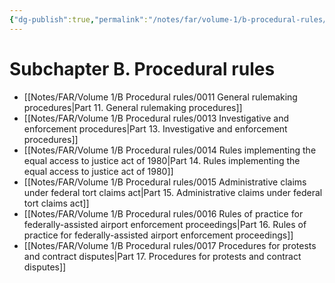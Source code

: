 ```yaml
---
{"dg-publish":true,"permalink":"/notes/far/volume-1/b-procedural-rules/0000-index/","title":"0000 Index"}
---
```



# Subchapter B. Procedural rules

- [[Notes/FAR/Volume 1/B Procedural rules/0011 General rulemaking procedures\|Part 11. General rulemaking procedures]]
- [[Notes/FAR/Volume 1/B Procedural rules/0013 Investigative and enforcement procedures\|Part 13. Investigative and enforcement procedures]]
- [[Notes/FAR/Volume 1/B Procedural rules/0014 Rules implementing the equal access to justice act of 1980\|Part 14. Rules implementing the equal access to justice act of 1980]]
- [[Notes/FAR/Volume 1/B Procedural rules/0015 Administrative claims under federal tort claims act\|Part 15. Administrative claims under federal tort claims act]]
- [[Notes/FAR/Volume 1/B Procedural rules/0016 Rules of practice for federally-assisted airport enforcement proceedings\|Part 16. Rules of practice for federally-assisted airport enforcement proceedings]]
- [[Notes/FAR/Volume 1/B Procedural rules/0017 Procedures for protests and contract disputes\|Part 17. Procedures for protests and contract disputes]]